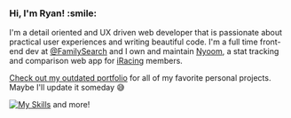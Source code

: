<h3><b>Hi, I'm Ryan! :smile:</b></h3>

I'm a detail oriented and UX driven web developer that is passionate about practical user experiences and writing beautiful code. I'm a full time front-end dev at <a href="https://github.com/familysearch" target="_blank">@FamilySearch</a> and I own and maintain [Nyoom](https://nyoom.app), a stat tracking and comparison web app for [iRacing](https://iracing.com) members.

<a href="https://ryanbey.github.io/portfolio/" target="_blank">Check out my outdated portfolio</a> for all of my favorite personal projects. Maybe I'll update it someday 😅

[![My Skills](https://skillicons.dev/icons?i=react,nextjs,js,html,css,scss,cypress,jest)](https://skillicons.dev) and more!
